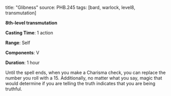 title: "Glibness"
source: PHB.245
tags: [bard, warlock, level8, transmutation]

**8th-level transmutation**

**Casting Time**: 1 action

**Range**: Self

**Components**: V

**Duration**: 1 hour

Until the spell ends, when you make a Charisma check, you can replace the number you roll with a 15. Additionally, no matter what you say, magic that would determine if you are telling the truth indicates that you are being truthful.
